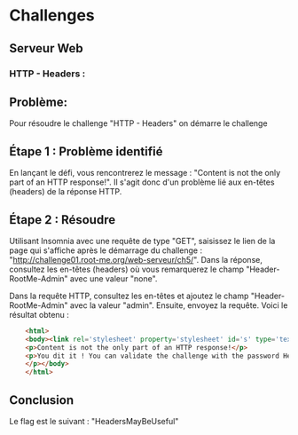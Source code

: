 # Challenges

## Serveur Web

### HTTP - Headers :

## Problème:
Pour résoudre le challenge "HTTP - Headers" on démarre le challenge 

## Étape 1 : Problème identifié 

En lançant le défi, vous rencontrerez le message : "Content is not the only part of an HTTP response!". Il s'agit donc d'un problème lié aux en-têtes (headers) de la réponse HTTP.

## Étape 2 : Résoudre

Utilisant Insomnia avec une requête de type "GET", saisissez le lien de la page qui s'affiche après le démarrage du challenge : "http://challenge01.root-me.org/web-serveur/ch5/". Dans la réponse, consultez les en-têtes (headers) où vous remarquerez le champ "Header-RootMe-Admin" avec une valeur "none".

Dans la requête HTTP, consultez les en-têtes et ajoutez le champ "Header-RootMe-Admin" avec la valeur "admin". Ensuite, envoyez la requête. Voici le résultat obtenu :

``` html
    <html>
    <body><link rel='stylesheet' property='stylesheet' id='s' type='text/css' href='/template/s.css' media='all' /><iframe id='iframe' src='https://www.root-me.org/?page=externe_header'></iframe>
    <p>Content is not the only part of an HTTP response!</p>
    <p>You dit it ! You can validate the challenge with the password HeadersMayBeUseful
    </p></body>
    </html>
```

## Conclusion
Le flag est le suivant : "HeadersMayBeUseful"